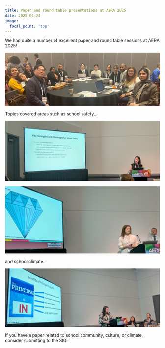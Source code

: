 ```yaml
---
title: Paper and round table presentations at AERA 2025
date: 2025-04-24
image:
  focal_point: 'top'
---
```


We had quite a number of excellent paper and round table sessions at AERA 2025! 

<!--more-->

![round](rt1.jpeg)

Topics covered areas such as school safety...

![safety](safety.jpg)

![Texas](texas.jpg)

and school climate.

![principal](principal.jpg)

If you have a paper related to school community, culture, or climate, consider submitting to the SIG!